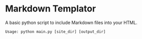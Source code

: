 Markdown Templator
==================

A basic python script to include Markdown files into your HTML.

`Usage: python main.py [site_dir] [output_dir]`
